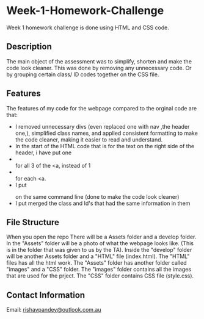 # Week-1-Homework-Challenge
Week 1 homework challenge is done using HTML and CSS code. 

## Description
The main object of the assessment was to simplify, shorten and make the code look cleaner.
This was done by removing any unnecessary code.
Or by grouping certain class/ ID codes together on the CSS file.

## Features
The features of my code for the webpage compared to the orginal code are that:
- I removed unnecessary divs (even replaced one with nav ,the header one,), simplified class names, and applied consistent formatting to make the code cleaner, making it easier to read and understand.
- In the start of the HTML code that is for the text on the right side of the header, i have put one <li></li> for all 3 of the <a, instead of 1 <li></li> for each <a.
- I put <p></p> on the same command line (done to make the code look cleaner)
- I put merged the class and Id's that had the same information in them

## File Structure
When you open the repo 
There will be a Assets folder and a develop folder.
In the "Assets" folder will be a photo of what the webpage looks like. (This is in the folder that was given to us by the TA).
Inside the "develop" folder will be another Assets folder and a "HTML" file (index.html).
The "HTML" files has all the html work.
The "Assets" folder has another folder called "images" and a "CSS" folder.
The "images" folder contains all the images that are used for the prject.
The "CSS" folder contains CSS file (style.css).

## Contact Information
Email: rishavpandey@outlook.com.au






